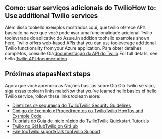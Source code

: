 ## <span data-ttu-id="07861-101"><a name="AdditionalServices"></a>Como: usar serviços adicionais do Twilio</span><span class="sxs-lookup"><span data-stu-id="07861-101"><a name="AdditionalServices"></a>How to: Use additional Twilio services</span></span>
<span data-ttu-id="07861-102">Além disso toohello exemplos mostrados aqui, que twilio oferece APIs baseado na web que você pode usar uma funcionalidade adicional Twilio tooleverage do aplicativo do Azure.</span><span class="sxs-lookup"><span data-stu-id="07861-102">In addition toohello examples shown here, Twilio offers web-based APIs that you can use tooleverage additional Twilio functionality from your Azure application.</span></span> <span data-ttu-id="07861-103">Para obter detalhes completos, consulte Olá [documentação da API do Twilio][twilio_api_documentation].</span><span class="sxs-lookup"><span data-stu-id="07861-103">For full details, see hello [Twilio API documentation][twilio_api_documentation].</span></span>

## <span data-ttu-id="07861-104"><a name="NextSteps"></a>Próximas etapas</span><span class="sxs-lookup"><span data-stu-id="07861-104"><a name="NextSteps"></a>Next steps</span></span>
<span data-ttu-id="07861-105">Agora que você aprendeu as Noções básicas sobre Olá Olá Twilio serviço, siga essas toolearn links mais:</span><span class="sxs-lookup"><span data-stu-id="07861-105">Now that you've learned hello basics of hello Twilio service, follow these links toolearn more:</span></span>

* <span data-ttu-id="07861-106">[Diretrizes de segurança do Twilio][twilio_security_guidelines]</span><span class="sxs-lookup"><span data-stu-id="07861-106">[Twilio Security Guidelines][twilio_security_guidelines]</span></span>
* <span data-ttu-id="07861-107">[Código de Exemplo e Procedimentos do Twilio][twilio_howtos]</span><span class="sxs-lookup"><span data-stu-id="07861-107">[Twilio HowTos and Example Code][twilio_howtos]</span></span>
* <span data-ttu-id="07861-108">[Tutoriais do Guia de início rápido do Twilio][twilio_quickstarts]</span><span class="sxs-lookup"><span data-stu-id="07861-108">[Twilio Quickstart Tutorials][twilio_quickstarts]</span></span> 
* <span data-ttu-id="07861-109">[Twilio no GitHub][twilio_on_github]</span><span class="sxs-lookup"><span data-stu-id="07861-109">[Twilio on GitHub][twilio_on_github]</span></span>
* <span data-ttu-id="07861-110">[Fale tooTwilio suporte][twilio_support]</span><span class="sxs-lookup"><span data-stu-id="07861-110">[Talk tooTwilio Support][twilio_support]</span></span>

[twilio_api_documentation]: http://www.twilio.com/api
[twilio_security_guidelines]: http://www.twilio.com/docs/security
[twilio_howtos]: http://www.twilio.com/docs/howto
[twilio_on_github]: https://github.com/twilio
[twilio_support]: http://www.twilio.com/help/contact
[twilio_quickstarts]: http://www.twilio.com/docs/quickstart


